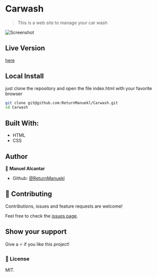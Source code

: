 # Carwash

> This is a web site to manage your car wash

![Screenshot](https://raw.githubusercontent.com/ReturnManuekl/Carwash/feature/CR-13-carwash/imagenes/Captura.PNG)

## Live Version

[here](https://ReturnManuekl.github.io/Carwash)

## Local Install

just clone the repository and open the file index.html with your favorite browser

```sh
git clone git@github.com:ReturnManuekl/Carwash.git
cd Carwash
```


## Built With:

- HTML
- CSS

## Author

👤 **Manuel Alcantar**

- Github: [@ReturnManuekl](https://github.com/ReturnManuekl)

## 🤝 Contributing

Contributions, issues and feature requests are welcome!

Feel free to check the [issues page](https://github.com/ReturnManuekl/Carwash/issues).

## Show your support

Give a ⭐️ if you like this project!


### 📝 License

MIT.

